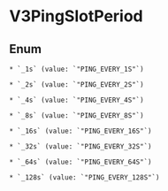 
# V3PingSlotPeriod

## Enum


    * `_1s` (value: `"PING_EVERY_1S"`)

    * `_2s` (value: `"PING_EVERY_2S"`)

    * `_4s` (value: `"PING_EVERY_4S"`)

    * `_8s` (value: `"PING_EVERY_8S"`)

    * `_16s` (value: `"PING_EVERY_16S"`)

    * `_32s` (value: `"PING_EVERY_32S"`)

    * `_64s` (value: `"PING_EVERY_64S"`)

    * `_128s` (value: `"PING_EVERY_128S"`)




